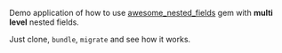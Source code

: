Demo application of how to use [awesome_nested_fields](https://github.com/lailsonbm/awesome_nested_fields) gem with **multi level** nested fields.

Just clone, `bundle`, `migrate` and see how it works.
